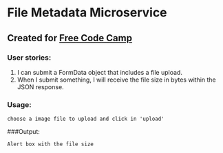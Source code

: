 # File Metadata Microservice
## Created for [Free Code Camp](http://freecodecamp.com)

### User stories:

  1. I can submit a FormData object that includes a file upload.
  2. When I submit something, I will receive the file size in bytes within the JSON response.

### Usage:
```
choose a image file to upload and click in 'upload'
```
###Output:
```
Alert box with the file size
```
